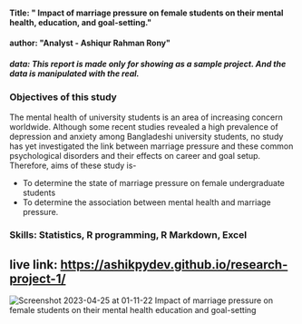 #### Title: " Impact of marriage pressure on female students on their mental health, education, and goal-setting."
#### author: "Analyst -  Ashiqur Rahman Rony"
##### data: This report is made only for showing as a sample project. And the data is manipulated with the real.

### Objectives of this study
The mental health of university students is an area of increasing concern 
worldwide. Although some recent studies revealed a high prevalence of depression and 
anxiety among Bangladeshi university students, no study has yet investigated the link 
between marriage pressure and these common psychological disorders and their effects 
on career and goal setup. Therefore, aims of these study is-

- To determine the state of marriage pressure on female undergraduate students
- To determine the association between mental health and marriage pressure.

### Skills: Statistics, R programming, R Markdown, Excel
## live link: https://ashikpydev.github.io/research-project-1/

![Screenshot 2023-04-25 at 01-11-22 Impact of marriage pressure on female students on their mental health education and goal-setting](https://user-images.githubusercontent.com/78363470/234093582-c26c6b03-846f-41c2-b672-5fe0cd5bb9d0.png)
